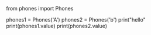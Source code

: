  from phones import Phones

phones1 = Phones('A')
phones2 = Phones('b')
print"hello"
print(phones1.value)
print(phones2.value)
